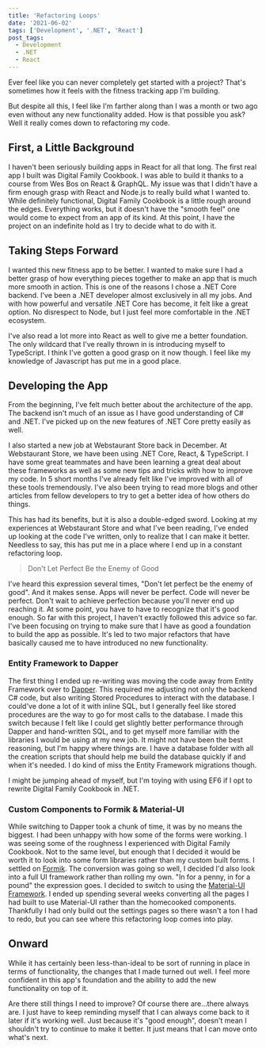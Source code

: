 ```yaml
---
title: 'Refactoring Loops'
date: '2021-06-02'
tags: ['Development', '.NET', 'React']
post_tags:
  - Development
  - .NET
  - React
---
```


Ever feel like you can never completely get started with a project? That's sometimes how it feels with the fitness tracking app I'm building.
<!-- excerpt -->

But despite all this, I feel like I'm farther along than I was a month or two ago even without any new functionality added. How is that possible you ask? Well it really comes down to refactoring my code.

## First, a Little Background

I haven't been seriously building apps in React for all that long. The first real app I built was Digital Family Cookbook. I was able to build it thanks to a course from Wes Bos on React & GraphQL. My issue was that I didn't have a firm enough grasp with React and Node.js to really build what I wanted to. While definitely functional, Digital Family Cookbook is a little rough around the edges. Everything works, but it doesn't have the "smooth feel" one would come to expect from an app of its kind. At this point, I have the project on an indefinite hold as I try to decide what to do with it.

## Taking Steps Forward

I wanted this new fitness app to be better. I wanted to make sure I had a better grasp of how everything pieces together to make an app that is much more smooth in action. This is one of the reasons I chose a .NET Core backend. I've been a .NET developer almost exclusively in all my jobs. And with how powerful and versatile .NET Core has become, it felt like a great option. No disrespect to Node, but I just feel more comfortable in the .NET ecosystem.

I've also read a lot more into React as well to give me a better foundation. The only wildcard that I've really thrown in is introducing myself to TypeScript. I think I've gotten a good grasp on it now though. I feel like my knowledge of Javascript has put me in a good place.

## Developing the App

From the beginning, I've felt much better about the architecture of the app. The backend isn't much of an issue as I have good understanding of C# and .NET. I've picked up on the new features of .NET Core pretty easily as well.

I also started a new job at Webstaurant Store back in December. At Webstaurant Store, we have been using .NET Core, React, & TypeScript. I have some great teammates and have been learning a great deal about these frameworks as well as some new tips and tricks with how to improve my code. In 5 short months I've already felt like I've improved with all of these tools tremendously. I've also been trying to read more blogs and other articles from fellow developers to try to get a better idea of how others do things.

This has had its benefits, but it is also a double-edged sword. Looking at my experiences at Webstaurant Store and what I've been reading, I've ended up looking at the code I've written, only to realize that I can make it better. Needless to say, this has put me in a place where I end up in a constant refactoring loop.

> Don't Let Perfect Be the Enemy of Good

I've heard this expression several times, "Don't let perfect be the enemy of good". And it makes sense. Apps will never be perfect. Code will never be perfect. Don't wait to achieve perfection because you'll never end up reaching it. At some point, you have to have to recognize that it's good enough. So far with this project, I haven't exactly followed this advice so far. I've been focusing on trying to make sure that I have as good a foundation to build the app as possible. It's led to two major refactors that have basically caused me to have introduced no new functionality.

### Entity Framework to Dapper

The first thing I ended up re-writing was moving the code away from Entity Framework over to [Dapper](https://github.com/DapperLib/Dapper). This required me adjusting not only the backend C# code, but also writing Stored Procedures to interact with the database. I could've done a lot of it with inline SQL, but I generally feel like stored procedures are the way to go for most calls to the database. I made this switch because I felt like I could get slightly better performance through Dapper and hand-written SQL, and to get myself more familiar with the libraries I would be using at my new job. It might not have been the best reasoning, but I'm happy where things are. I have a database folder with all the creation scripts that should help me build the database quickly if and when it's needed. I do kind of miss the Entity Framework migrations though.

I might be jumping ahead of myself, but I'm toying with using EF6 if I opt to rewrite Digital Family Cookbook in .NET.

### Custom Components to Formik & Material-UI

While switching to Dapper took a chunk of time, it was by no means the biggest. I had been unhappy with how some of the forms were working. I was seeing some of the roughness I experienced with Digital Family Cookbook. Not to the same level, but enough that I decided it would be worth it to look into some form libraries rather than my custom built forms. I settled on [Formik](https://formik.org/). The conversion was going so well, I decided I'd also look into a full UI framework rather than rolling my own. "In for a penny, in for a pound" the expression goes. I decided to switch to using the [Material-UI Framework](https://material-ui.com/). I ended up spending several weeks converting all the pages I had built to use Material-UI rather than the homecooked components. Thankfully I had only build out the settings pages so there wasn't a ton I had to redo, but you can see where this refactoring loop comes into play.

## Onward

While it has certainly been less-than-ideal to be sort of running in place in terms of functionality, the changes that I made turned out well. I feel more confident in this app's foundation and the ability to add the new functionality on top of it.

Are there still things I need to improve? Of course there are...there always are. I just have to keep reminding myself that I can always come back to it later if it's working well. Just because it's "good enough", doesn't mean I shouldn't try to continue to make it better. It just means that I can move onto what's next.
